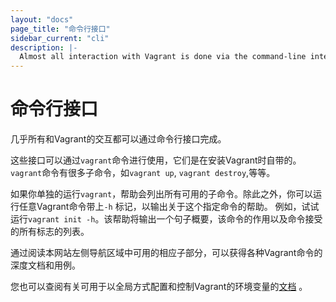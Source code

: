 ```yaml
---
layout: "docs"
page_title: "命令行接口"
sidebar_current: "cli"
description: |-
  Almost all interaction with Vagrant is done via the command-line interface.
---
```


# 命令行接口

几乎所有和Vagrant的交互都可以通过命令行接口完成。

这些接口可以通过`vagrant`命令进行使用，它们是在安装Vagrant时自带的。
`vagrant`命令有很多子命令，如`vagrant up`, `vagrant destroy`,等等。

如果你单独的运行`vagrant`，帮助会列出所有可用的子命令。除此之外，你可以运行任意Vagrant命令带上`-h` 标记，以输出关于这个指定命令的帮助。
例如，试试运行`vagrant init -h`。该帮助将输出一个句子概要，该命令的作用以及命令接受的所有标志的列表。

通过阅读本网站左侧导航区域中可用的相应子部分，可以获得各种Vagrant命令的深度文档和用例。

您也可以查阅有关可用于以全局方式配置和控制Vagrant的环境变量的[文档](/docs/other/environmental-variables.html) 。
